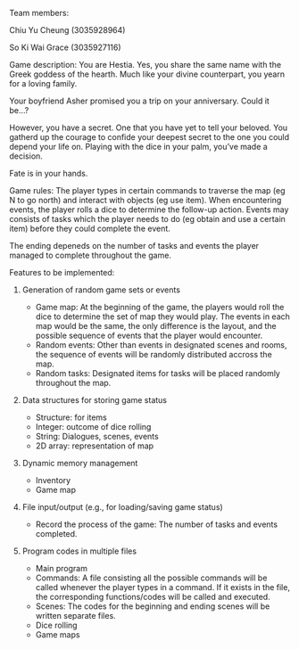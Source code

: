 Team members:

Chiu Yu Cheung (3035928964)

So Ki Wai Grace (3035927116)

Game description:
You are Hestia. Yes, you share the same name with the Greek goddess of the hearth. Much like your divine counterpart, you yearn for a loving family. 

Your boyfriend Asher promised you a trip on your anniversary. Could it be…?

However, you have a secret. One that you have yet to tell your beloved. You gatherd up the courage to confide your deepest secret to the one you could depend your life on. Playing with the dice in your palm, you’ve made a decision.

Fate is in your hands.

Game rules:
The player types in certain commands to traverse the map (eg N to go north) and interact with objects (eg use item). When encountering events, the player rolls a dice to determine the follow-up action. Events may consists of tasks which the player needs to do (eg obtain and use a certain item) before they could complete the event. 

The ending depeneds on the number of tasks and events the player managed to complete throughout the game.

Features to be implemented:
1. Generation of random game sets or events
    - Game map:
        At the beginning of the game, the players would roll the dice to determine the set of map they would play. The events in each map would be the same, the only difference is the layout, and the possible sequence of events that the player would encounter.
    - Random events:
        Other than events in designated scenes and rooms, the sequence of events will be randomly distributed accross the map.
    - Random tasks:
        Designated items for tasks will be placed randomly throughout the map.

2. Data structures for storing game status
    - Structure: for items
    - Integer: outcome of dice rolling
    - String: Dialogues, scenes, events
    - 2D array: representation of map

3. Dynamic memory management
    - Inventory
    - Game map

4. File input/output (e.g., for loading/saving game status)
    - Record the process of the game:
        The number of tasks and events completed.

5. Program codes in multiple files
    - Main program
    - Commands:
        A file consisting all the possible commands will be called whenever the player types in a command. If it exists in the file, the corresponding functions/codes will be called and executed.
    - Scenes:
        The codes for the beginning and ending scenes will be written separate files.
    - Dice rolling
    - Game maps
